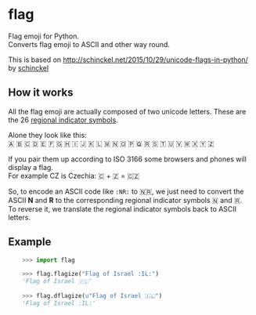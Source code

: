 flag
====

Flag emoji for Python.  
Converts flag emoji to ASCII and other way round.

This is based on http://schinckel.net/2015/10/29/unicode-flags-in-python/ by [schinckel](https://github.com/schinckel/)


How it works
-----------

All the flag emoji are actually composed of two unicode letters. These are the 26 [regional indicator symbols](https://en.wikipedia.org/wiki/Regional_Indicator_Symbol).

Alone they look like this:  
🇦 🇧 🇨 🇩 🇪 🇫 🇬 🇭 🇮 🇯 🇰 🇱 🇲 🇳 🇴 🇵 🇶 🇷 🇸 🇹 🇺 🇻 🇼 🇽 🇾 🇿

If you pair them up according to ISO 3166 some browsers and phones will display a flag.  
For example CZ is Czechia: 🇨 + 🇿 = 🇨🇿

So, to encode an ASCII code like `:NR:` to 🇳🇷, we just need to convert the ASCII **N** and **R** to the corresponding regional indicator symbols 🇳 and 🇷.  
To reverse it, we translate the regional indicator symbols back to ASCII letters.



Example
-------

```python
    >>> import flag

    >>> flag.flagize("Flag of Israel :IL:")
    'Flag of Israel 🇮🇱'
    
    >>> flag.dflagize(u"Flag of Israel 🇮🇱")
    'Flag of Israel :IL:'
```


